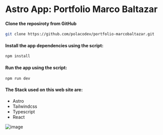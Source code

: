 # Astro App: Portfolio Marco Baltazar

#### Clone the reposiroty from GitHub

```sh
git clone https://github.com/polacodev/portfolio-marcobaltazar.git
```

#### Install the app dependencies using the script:
```sh
npm install
```

#### Run the app using the script:
```sh
npm run dev
```

#### The Stack used on this web site are:
* Astro
* Tailwindcss
* Typescript
* React


![image](https://github.com/polacodev/portfolio-marcobaltazar/assets/158519820/deb5354c-36b1-4b21-b073-63ed39a49373)
